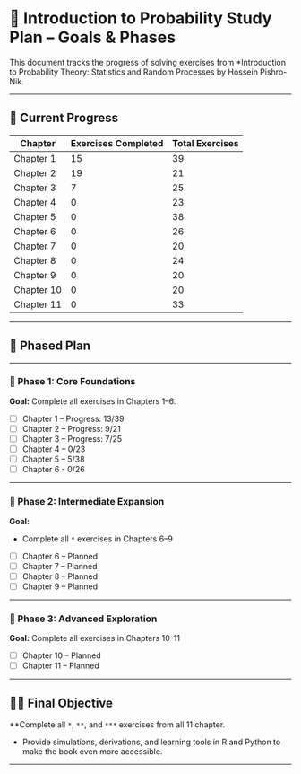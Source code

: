 # 🎯 Introduction to Probability Study Plan – Goals & Phases

This document tracks the progress of solving exercises from *Introduction to Probability Theory: Statistics and Random Processes by Hossein Pishro-Nik.

---

## 📌 Current Progress

| Chapter    | Exercises Completed | Total Exercises |
|------------|---------------------|-----------------|
| Chapter 1  | 15                  | 39              |
| Chapter 2  | 19                  | 21              |
| Chapter 3  | 7                   | 25              |
| Chapter 4  | 0                   | 23              |
| Chapter 5  | 0                   | 38              |
| Chapter 6  | 0                   | 26              |
| Chapter 7  | 0                   | 20              |
| Chapter 8  | 0                   | 24              |
| Chapter 9  | 0                   | 20              |
| Chapter 10 | 0                   | 20              |
| Chapter 11 | 0                   | 33              |

---

## 🧭 Phased Plan

---

### 🚀 Phase 1: Core Foundations

**Goal:** Complete all exercises in Chapters 1–6.

- [ ] Chapter 1 – Progress: 13/39  
- [ ] Chapter 2 – Progress: 9/21 
- [ ] Chapter 3 – Progress: 7/25
- [ ] Chapter 4 – 0/23  
- [ ] Chapter 5 – 5/38
- [ ] Chapter 6 - 0/26

---

### 🧗 Phase 2: Intermediate Expansion

**Goal:**  
- Complete all `*` exercises in Chapters 6–9

- [ ] Chapter 6 – Planned  
- [ ] Chapter 7 – Planned  
- [ ] Chapter 8 – Planned  
- [ ] Chapter 9 – Planned  

---

### 🧠 Phase 3: Advanced Exploration

**Goal:** Complete all exercises in Chapters 10-11

- [ ] Chapter 10 – Planned  
- [ ] Chapter 11 – Planned

---

## 🧑‍🔬 Final Objective

**Complete all `*`, `**`, and `***` exercises from all 11 chapter.
+ Provide simulations, derivations, and learning tools in R and Python to make the book even more accessible.

---

